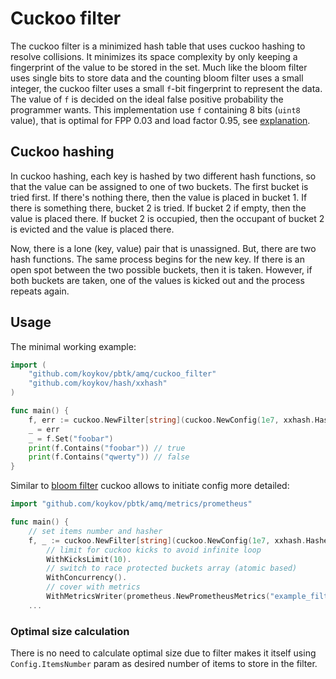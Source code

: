 # Cuckoo filter

The cuckoo filter is a minimized hash table that uses cuckoo hashing to resolve collisions. It minimizes its space
complexity by only keeping a fingerprint of the value to be stored in the set. Much like the bloom filter uses single
bits to store data and the counting bloom filter uses a small integer, the cuckoo filter uses a small `f`-bit fingerprint
to represent the data. The value of `f` is decided on the ideal false positive probability the programmer wants. This
implementation use `f` containing 8 bits (`uint8` value), that is optimal for FPP 0.03 and load factor 0.95, see
[explanation](https://brilliant.org/wiki/cuckoo-filter/#cuckoo-vs-bloom-filters).

## Cuckoo hashing

In cuckoo hashing, each key is hashed by two different hash functions, so that the value can be assigned to one of two
buckets. The first bucket is tried first. If there's nothing there, then the value is placed in bucket 1. If there is
something there, bucket 2 is tried. If bucket 2 if empty, then the value is placed there. If bucket 2 is occupied, then
the occupant of bucket 2 is evicted and the value is placed there.

Now, there is a lone (key, value) pair that is unassigned. But, there are two hash functions. The same process begins
for the new key. If there is an open spot between the two possible buckets, then it is taken. However, if both buckets
are taken, one of the values is kicked out and the process repeats again.

## Usage

The minimal working example:
```go
import (
    "github.com/koykov/pbtk/amq/cuckoo_filter"
    "github.com/koykov/hash/xxhash"
)

func main() {
    f, err := cuckoo.NewFilter[string](cuckoo.NewConfig(1e7, xxhash.Hasher64[[]byte]{}))
    _ = err
    _ = f.Set("foobar")
    print(f.Contains("foobar")) // true
    print(f.Contains("qwerty")) // false
}
```

Similar to [bloom filter](../bloom_filter/readme.md#usage) cuckoo allows to initiate config more detailed:
```go
import "github.com/koykov/pbtk/amq/metrics/prometheus"

func main() {
    // set items number and hasher
    f, _ := cuckoo.NewFilter[string](cuckoo.NewConfig(1e7, xxhash.Hasher64[[]byte]{}).
        // limit for cuckoo kicks to avoid infinite loop
        WithKicksLimit(10).
        // switch to race protected buckets array (atomic based)
        WithConcurrency().
        // cover with metrics
        WithMetricsWriter(prometheus.NewPrometheusMetrics("example_filter")))
	...
```

### Optimal size calculation

There is no need to calculate optimal size due to filter makes it itself using `Config.ItemsNumber` param as desired
number of items to store in the filter.
